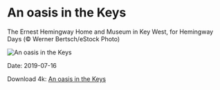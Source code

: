 # An oasis in the Keys

The Ernest Hemingway Home and Museum in Key West, for Hemingway Days (© Werner Bertsch/eStock Photo)

![An oasis in the Keys](https://bing.com/th?id=OHR.HemingwayHome_EN-US3797204563_UHD.jpg&rf=LaDigue_UHD.jpg&pid=hp&w=1024&h=576)

Date: 2019-07-16

Download 4k: [An oasis in the Keys](https://bing.com/th?id=OHR.HemingwayHome_EN-US3797204563_UHD.jpg&rf=LaDigue_UHD.jpg&pid=hp&w=3840&h=2160)

